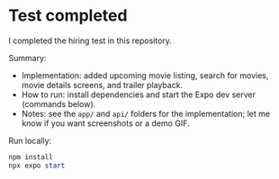 # Test completed

I completed the hiring test in this repository.

Summary:

- Implementation: added upcoming movie listing, search for movies, movie details screens, and trailer playback.
- How to run: install dependencies and start the Expo dev server (commands below).
- Notes: see the `app/` and `api/` folders for the implementation; let me know if you want screenshots or a demo GIF.

Run locally:

```powershell
npm install
npx expo start
```

